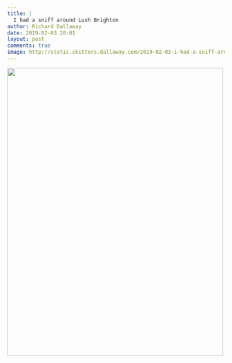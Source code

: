 ```yaml
---
title: |
  I had a sniff around Lush Brighton
author: Richard Dallaway
date: 2019-02-03 20:01
layout: post
comments: true
image: http://static.skitters.dallaway.com/2019-02-03-i-had-a-sniff-around-lush-brighton-thumb-1-IMG_7600.jpg
---
```


<div>
        <a href="http://static.skitters.dallaway.com/2019-02-03-i-had-a-sniff-around-lush-brighton-fullsize-1-IMG_7600.jpg">
          <img src="http://static.skitters.dallaway.com/2019-02-03-i-had-a-sniff-around-lush-brighton-thumb-1-IMG_7600.jpg" width="500" height="667"/>
        </a>
      </div>



  

      